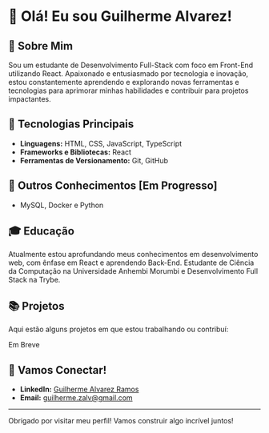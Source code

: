 # 👋 Olá! Eu sou Guilherme Alvarez!

## 🌟 Sobre Mim

Sou um estudante de Desenvolvimento Full-Stack com foco em Front-End utilizando React. Apaixonado e entusiasmado por tecnologia e inovação, estou constantemente aprendendo e explorando novas ferramentas e tecnologias para aprimorar minhas habilidades e contribuir para projetos impactantes.

## 🔧 Tecnologias Principais

- **Linguagens:** HTML, CSS, JavaScript, TypeScript
- **Frameworks e Bibliotecas:** React
- **Ferramentas de Versionamento:** Git, GitHub

## 🔧 Outros Conhecimentos [Em Progresso]

- MySQL, Docker e Python

## 🎓 Educação

Atualmente estou aprofundando meus conhecimentos em desenvolvimento web, com ênfase em React e aprendendo Back-End.
Estudante de Ciência da Computação na Universidade Anhembi Morumbi e Desenvolvimento Full Stack na Trybe.

## 📚 Projetos

Aqui estão alguns projetos em que estou trabalhando ou contribuí:

Em Breve

## 🚀 Vamos Conectar!

- **LinkedIn:** [Guilherme Alvarez Ramos](https://www.linkedin.com/in/guilherme-alvarez-ramos/)
- **Email:** [guilherme.zalv@gmail.com](mailto:guilherme.zalv@gmail.com)

---

Obrigado por visitar meu perfil! Vamos construir algo incrível juntos!

<!--
**guilhermealvdev/guilhermealvdev** is a ✨ _special_ ✨ repository because its `README.md` (this file) appears on your GitHub profile.

Here are some ideas to get you started:

- 🔭 I’m currently working on ...
- 🌱 I’m currently learning ...
- 👯 I’m looking to collaborate on ...
- 🤔 I’m looking for help with ...
- 💬 Ask me about ...
- 📫 How to reach me: ...
- 😄 Pronouns: ...
- ⚡ Fun fact: ...
-->
